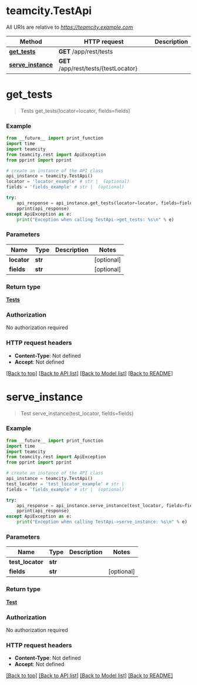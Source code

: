 # teamcity.TestApi

All URIs are relative to *https://teamcity.example.com*

Method | HTTP request | Description
------------- | ------------- | -------------
[**get_tests**](TestApi.md#get_tests) | **GET** /app/rest/tests | 
[**serve_instance**](TestApi.md#serve_instance) | **GET** /app/rest/tests/{testLocator} | 


# **get_tests**
> Tests get_tests(locator=locator, fields=fields)



### Example
```python
from __future__ import print_function
import time
import teamcity
from teamcity.rest import ApiException
from pprint import pprint

# create an instance of the API class
api_instance = teamcity.TestApi()
locator = 'locator_example' # str |  (optional)
fields = 'fields_example' # str |  (optional)

try:
    api_response = api_instance.get_tests(locator=locator, fields=fields)
    pprint(api_response)
except ApiException as e:
    print("Exception when calling TestApi->get_tests: %s\n" % e)
```

### Parameters

Name | Type | Description  | Notes
------------- | ------------- | ------------- | -------------
 **locator** | **str**|  | [optional] 
 **fields** | **str**|  | [optional] 

### Return type

[**Tests**](Tests.md)

### Authorization

No authorization required

### HTTP request headers

 - **Content-Type**: Not defined
 - **Accept**: Not defined

[[Back to top]](#) [[Back to API list]](../README.md#documentation-for-api-endpoints) [[Back to Model list]](../README.md#documentation-for-models) [[Back to README]](../README.md)

# **serve_instance**
> Test serve_instance(test_locator, fields=fields)



### Example
```python
from __future__ import print_function
import time
import teamcity
from teamcity.rest import ApiException
from pprint import pprint

# create an instance of the API class
api_instance = teamcity.TestApi()
test_locator = 'test_locator_example' # str | 
fields = 'fields_example' # str |  (optional)

try:
    api_response = api_instance.serve_instance(test_locator, fields=fields)
    pprint(api_response)
except ApiException as e:
    print("Exception when calling TestApi->serve_instance: %s\n" % e)
```

### Parameters

Name | Type | Description  | Notes
------------- | ------------- | ------------- | -------------
 **test_locator** | **str**|  | 
 **fields** | **str**|  | [optional] 

### Return type

[**Test**](Test.md)

### Authorization

No authorization required

### HTTP request headers

 - **Content-Type**: Not defined
 - **Accept**: Not defined

[[Back to top]](#) [[Back to API list]](../README.md#documentation-for-api-endpoints) [[Back to Model list]](../README.md#documentation-for-models) [[Back to README]](../README.md)

